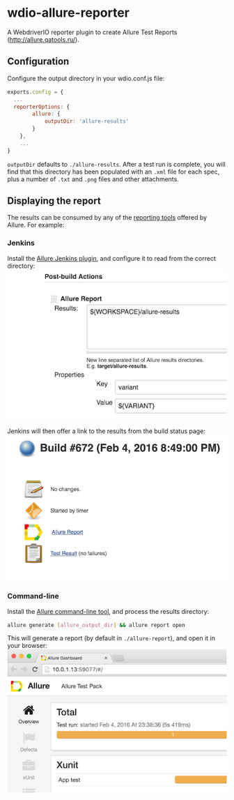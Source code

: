# wdio-allure-reporter
A WebdriverIO reporter plugin to create Allure Test Reports (http://allure.qatools.ru/).

## Configuration
Configure the output directory in your wdio.conf.js file:
```js
exports.config = {
  ...
  reporterOptions: {
		allure: {
			outputDir: 'allure-results'
		}
	},
	...
}
```
`outputDir` defaults to `./allure-results`. After a test run is complete, you will find that this directory has been populated with an `.xml` file for each spec, plus a number of `.txt` and `.png` files and other attachments.

## Displaying the report
The results can be consumed by any of the [reporting tools](http://wiki.qatools.ru/display/AL/Reporting) offered by Allure. For example:

### Jenkins
Install the [Allure Jenkins plugin](http://wiki.qatools.ru/display/AL/Allure+Jenkins+Plugin), and configure it to read from the correct directory:
![screenshot 2016-02-05 10.10.30.png](./docs/images/jenkins-config.png)

Jenkins will then offer a link to the results from the build status page:
![screenshot 2016-02-05 10.12.08.png](./docs/images/jenkins-results.png)

### Command-line
Install the [Allure command-line tool](https://www.npmjs.com/package/allure-commandline), and process the results directory:
```bash
allure generate [allure_output_dir] && allure report open
```
This will generate a report (by default in `./allure-report`), and open it in your browser:
![screenshot 2016-02-05 10.15.57.png](./docs/images/browser.png)
